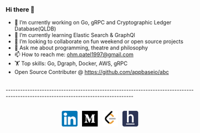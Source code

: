 ### Hi there 👋




- 🔭 I’m currently working on Go, gRPC and Cryptographic Ledger Database(QLDB)
- 🌱 I’m currently learning Elastic Search & GraphQl
- 👯 I’m looking to collaborate on fun weekend or open source projects
- 💬 Ask me about programming, theatre and philosophy
- 📫 How to reach me: ohm.patel1997@gmail.com
- 🏋 Top skills: Go, Dgraph, Docker, AWS, gRPC
- Open Source Contributer @ https://github.com/appbaseio/abc
<br>
-----------------------------------------------------------------------------------------------------------------------------------
<br>
<br>
<p align="center">
  <a href="https://www.linkedin.com/in/ohmpatel1997"> <img src="https://github.com/ohmpatel1997/ohmpatel1997/blob/master/linkedin.png" width="42"></a>&nbsp&nbsp
  <a href="https://medium.com/@ohm.patel1997"> <img src="https://github.com/ohmpatel1997/ohmpatel1997/blob/master/medium.png" width="42"></a>&nbsp&nbsp
  <a href="https://leetcode.com/op1997/"> <img src="https://github.com/ohmpatel1997/ohmpatel1997/blob/master/leetocde.png" width="42"></a>&nbsp&nbsp
  <a href="https://www.hackerearth.com/@ohm.patel1997"> <img src="https://github.com/ohmpatel1997/ohmpatel1997/blob/master/hackerearth.png" width="42"></a>
</p>
 
